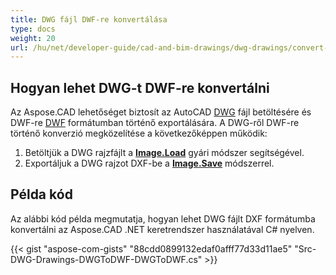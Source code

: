 ```yaml
---
title: DWG fájl DWF-re konvertálása
type: docs
weight: 20
url: /hu/net/developer-guide/cad-and-bim-drawings/dwg-drawings/convert-dwg-to-dwf/
---
```


## **Hogyan lehet DWG-t DWF-re konvertálni**

Az Aspose.CAD lehetőséget biztosít az AutoCAD [DWG](https://docs.fileformat.com/cad/dwg/) fájl betöltésére és DWF-re [DWF](https://docs.fileformat.com/cad/dwf/) formátumban történő exportálására. A DWG-ről DWF-re történő konverzió megközelítése a következőképpen működik:

1. Betöltjük a DWG rajzfájlt a [**Image.Load**](https://reference.aspose.com/cad/net/aspose.cad/image/methods/load/index) gyári módszer segítségével.
1. Exportáljuk a DWG rajzot DXF-be a [**Image.Save**](https://reference.aspose.com/cad/net/aspose.cad/image/methods/save/index) módszerrel.

## Példa kód

Az alábbi kód példa megmutatja, hogyan lehet DWG fájlt DXF formátumba konvertálni az Aspose.CAD .NET keretrendszer használatával C# nyelven.

{{< gist "aspose-com-gists" "88cdd0899132edaf0afff77d33d11ae5" "Src-DWG-Drawings-DWGToDWF-DWGToDWF.cs" >}}
